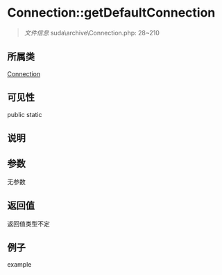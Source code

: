 # Connection::getDefaultConnection

> *文件信息* suda\archive\Connection.php: 28~210
## 所属类 

[Connection](../Connection.md)

## 可见性

  public  static
## 说明



## 参数

无参数
## 返回值
返回值类型不定
## 例子

example